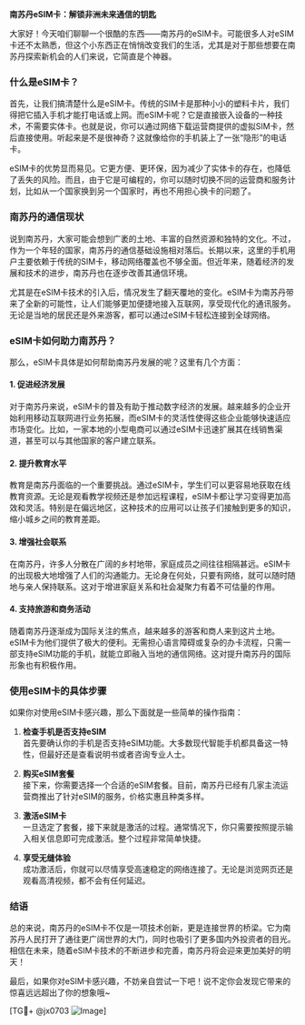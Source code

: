 **南苏丹eSIM卡：解锁非洲未来通信的钥匙**

大家好！今天咱们聊聊一个很酷的东西——南苏丹的eSIM卡。可能很多人对eSIM卡还不太熟悉，但这个小东西正在悄悄改变我们的生活，尤其是对于那些想要在南苏丹探索新机会的人们来说，它简直是个神器。

### 什么是eSIM卡？

首先，让我们搞清楚什么是eSIM卡。传统的SIM卡是那种小小的塑料卡片，我们得把它插入手机才能打电话或上网。而eSIM卡呢？它是直接嵌入设备的一种技术，不需要实体卡。也就是说，你可以通过网络下载运营商提供的虚拟SIM卡，然后直接使用。听起来是不是很神奇？这就像给你的手机装上了一张“隐形”的电话卡。

eSIM卡的优势显而易见。它更方便、更环保，因为减少了实体卡的存在，也降低了丢失的风险。而且，由于它是可编程的，你可以随时切换不同的运营商和服务计划，比如从一个国家换到另一个国家时，再也不用担心换卡的问题了。

### 南苏丹的通信现状

说到南苏丹，大家可能会想到广袤的土地、丰富的自然资源和独特的文化。不过，作为一个年轻的国家，南苏丹的通信基础设施相对落后。长期以来，这里的手机用户主要依赖于传统的SIM卡，移动网络覆盖也不够全面。但近年来，随着经济的发展和技术的进步，南苏丹也在逐步改善其通信环境。

尤其是在eSIM卡技术的引入后，情况发生了翻天覆地的变化。eSIM卡为南苏丹带来了全新的可能性，让人们能够更加便捷地接入互联网，享受现代化的通讯服务。无论是当地的居民还是外来游客，都可以通过eSIM卡轻松连接到全球网络。

### eSIM卡如何助力南苏丹？

那么，eSIM卡具体是如何帮助南苏丹发展的呢？这里有几个方面：

#### 1. **促进经济发展**
   对于南苏丹来说，eSIM卡的普及有助于推动数字经济的发展。越来越多的企业开始利用移动互联网进行业务拓展，而eSIM卡的灵活性使得这些企业能够快速适应市场变化。比如，一家本地的小型电商可以通过eSIM卡迅速扩展其在线销售渠道，甚至可以与其他国家的客户建立联系。

#### 2. **提升教育水平**
   教育是南苏丹面临的一个重要挑战。通过eSIM卡，学生们可以更容易地获取在线教育资源。无论是观看教学视频还是参加远程课程，eSIM卡都让学习变得更加高效和灵活。特别是在偏远地区，这种技术的应用可以让孩子们接触到更多的知识，缩小城乡之间的教育差距。

#### 3. **增强社会联系**
   在南苏丹，许多人分散在广阔的乡村地带，家庭成员之间往往相隔甚远。eSIM卡的出现极大地增强了人们的沟通能力。无论身在何处，只要有网络，就可以随时随地与亲人保持联系。这对于增进家庭关系和社会凝聚力有着不可估量的作用。

#### 4. **支持旅游和商务活动**
   随着南苏丹逐渐成为国际关注的焦点，越来越多的游客和商人来到这片土地。eSIM卡为他们提供了极大的便利。无需担心语言障碍或复杂的办卡流程，只需一部支持eSIM功能的手机，就能立即融入当地的通信网络。这对提升南苏丹的国际形象也有积极作用。

### 使用eSIM卡的具体步骤

如果你对使用eSIM卡感兴趣，那么下面就是一些简单的操作指南：

1. **检查手机是否支持eSIM**  
   首先要确认你的手机是否支持eSIM功能。大多数现代智能手机都具备这一特性，但最好还是查看说明书或者咨询专业人士。

2. **购买eSIM套餐**  
   接下来，你需要选择一个合适的eSIM套餐。目前，南苏丹已经有几家主流运营商推出了针对eSIM的服务，价格实惠且种类多样。

3. **激活eSIM卡**  
   一旦选定了套餐，接下来就是激活的过程。通常情况下，你只需要按照提示输入相关信息即可完成激活。整个过程非常简单快捷。

4. **享受无缝体验**  
   成功激活后，你就可以尽情享受高速稳定的网络连接了。无论是浏览网页还是观看高清视频，都不会有任何延迟。

### 结语

总的来说，南苏丹的eSIM卡不仅是一项技术创新，更是连接世界的桥梁。它为南苏丹人民打开了通往更广阔世界的大门，同时也吸引了更多国内外投资者的目光。相信在未来，随着eSIM卡技术的不断进步和完善，南苏丹将会迎来更加美好的明天！

最后，如果你对eSIM卡感兴趣，不妨亲自尝试一下吧！说不定你会发现它带来的惊喜远远超出了你的想象哦~

[TG💪+ @jx0703 ![Image](https://github.com/user-attachments/assets/dbca1d08-cadb-493c-b0ec-ad6f7a83f270)]